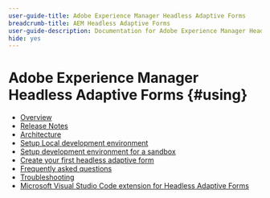 ```yaml
---
user-guide-title: Adobe Experience Manager Headless Adaptive Forms
breadcrumb-title: AEM Headless Adaptive Forms
user-guide-description: Documentation for Adobe Experience Manager Headless Adaptive Forms
hide: yes
---
```


# Adobe Experience Manager Headless Adaptive Forms {#using}

+ [Overview](overview.md)
+ [Release Notes](release-notes.md)
+ [Architecture](architecture.md)
+ [Setup Local development environment](setup-development-environment.md)
+ [Setup development environment for a sandbox](setup-development-environment-for-sandbox.md)
+ [Create your first headless adaptive form](render-first-headless-adaptive-form.md)
+ [Frequently asked questions](faq.md)
+ [Troubleshooting](troubleshooting.md)
+ [Microsoft Visual Studio Code extension for Headless Adaptive Forms](visual-studio-code-extension-for-headless-adaptive-forms.md)


<!--

Articles must be added to this TOC file in order to render.

Use this list format to specify links to articles and section headings that expand and collapse in the left rail of the user guide.

An article link CANNOT be used as a section heading.
-->
